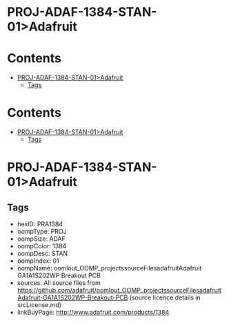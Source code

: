 
PROJ-ADAF-1384-STAN-01>Adafruit
===============================

Contents
========

* [PROJ-ADAF-1384-STAN-01>Adafruit](#proj-adaf-1384-stan-01adafruit)
	* [Tags](#tags)

Contents
========

* [PROJ-ADAF-1384-STAN-01>Adafruit](#proj-adaf-1384-stan-01adafruit)
	* [Tags](#tags)

# PROJ-ADAF-1384-STAN-01>Adafruit

## Tags

- hexID: PRA1384
- oompType: PROJ
- oompSize: ADAF
- oompColor: 1384
- oompDesc: STAN
- oompIndex: 01
- oompName: oomlout_OOMP_projectssourceFilesadafruitAdafruit GA1A1S202WP Breakout PCB
- sources: All source files from https://github.com/adafruit/oomlout_OOMP_projectssourceFilesadafruitAdafruit-GA1A1S202WP-Breakout-PCB (source licence details in srcLicense.md)
- linkBuyPage: http://www.adafruit.com/products/1384
